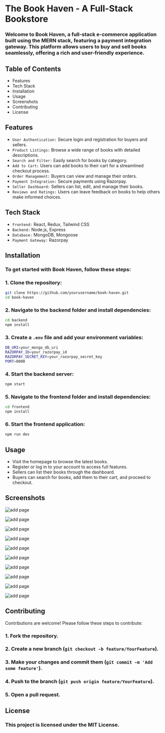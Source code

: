 # The Book Haven - A Full-Stack Bookstore
### Welcome to Book Haven, a full-stack e-commerce application built using the MERN stack, featuring a payment integration gateway. This platform allows users to buy and sell books seamlessly, offering a rich and user-friendly experience.

## Table of Contents
* Features
* Tech Stack
* Installation
* Usage
* Screenshots
* Contributing
* License

## Features
* `User Authentication:` Secure login and registration for buyers and sellers.
* `Product Listings:` Browse a wide range of books with detailed descriptions.
* `Search and Filter:` Easily search for books by category.
* `Add to Cart:` Users can add books to their cart for a streamlined checkout process.
* `Order Management:` Buyers can view and manage their orders.
* `Payment Integration:` Secure payments using Razorpay.
* `Seller Dashboard:` Sellers can list, edit, and manage their books.
* `Reviews and Ratings:` Users can leave feedback on books to help others make informed choices.

## Tech Stack
* `Frontend:` React, Redux, Tailwind CSS
* `Backend:` Node.js, Express
* `Database:` MongoDB, Mongoose
* `Payment Gateway:` Razorpay

## Installation
### To get started with Book Haven, follow these steps:
### 1. Clone the repository:
```bash
git clone https://github.com/yourusername/book-haven.git
cd book-haven
```
### 2. Navigate to the backend folder and install dependencies:
```bash
cd backend
npm install
```
### 3. Create a `.env` file and add your environment variables:
```bash
DB_URI=your_mongo_db_uri
RAZORPAY_ID=your_razorpay_id
RAZORPAY_SECRET_KEY=your_razorpay_secret_key
PORT=8080
```
### 4. Start the backend server:
```bash
npm start
```
### 5. Navigate to the frontend folder and install dependencies:
```bash
cd frontend
npm install
```
### 6. Start the frontend application:
```bash
npm run dev
```
## Usage
* Visit the homepage to browse the latest books.
* Register or log in to your account to access full features.
* Sellers can list their books through the dashboard.
* Buyers can search for books, add them to their cart, and proceed to checkout.

## Screenshots
![add page](https://github.com/mohitsupolia/The-Book-Heaven/blob/master/Home-banner.png)

![add page](https://github.com/mohitsupolia/The-Book-Heaven/blob/master/BestSeller.png)

![add page](https://github.com/mohitsupolia/The-Book-Heaven/blob/master/Favorite-books.png)

![add page](https://github.com/mohitsupolia/The-Book-Heaven/blob/master/Award-books.png)

![add page](https://github.com/mohitsupolia/The-Book-Heaven/blob/master/Curstomer-books.png)

![add page](https://github.com/mohitsupolia/The-Book-Heaven/blob/master/Seller-dashboard.png)

![add page](https://github.com/mohitsupolia/The-Book-Heaven/blob/master/login-books.png)

![add page](https://github.com/mohitsupolia/The-Book-Heaven/blob/master/Payment-books.png)

![add page](https://github.com/mohitsupolia/The-Book-Heaven/blob/master/Successful-payment-books.png)

![add page](https://github.com/mohitsupolia/The-Book-Heaven/blob/master/Book-order-placed.png)

## Contributing
Contributions are welcome! Please follow these steps to contribute:
### 1. Fork the repository.
### 2. Create a new branch (`git checkout -b feature/YourFeature`).
### 3. Make your changes and commit them (`git commit -m 'Add some feature'`).
### 4. Push to the branch (`git push origin feature/YourFeature`).
### 5. Open a pull request.

## License
### This project is licensed under the MIT License.
